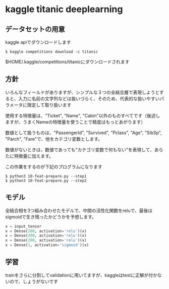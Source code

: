 # kaggle titanic deeplearning

## データセットの用意
kaggle apiでダウンロードします  

```console
$ kaggle competitions download -c titanic
```

$HOME/.kaggle/competitions/titanicにダウンロードされます

## 方針
いろんなフィールドがありますが、シンプルな３つの全結合層で表現しようとすると、入力に名前の文字列などは扱いづらく、そのため、代表的な扱いやすいパラメータに限定して取り扱います  

使用する特徴量は、"Ticket", "Name", "Cabin"以外のものすべてです（後述しますが、うまくNameの特徴量を使うことで精度はもっとあがります）  

数値として扱うものは、"PassengerId", "Survived", "Pclass", "Age", "SibSp", "Parch", "Fare"で、他をカテゴリ変数とします。  

数値がないときは、数値であっても"カテゴリ変数で何もない"を表現して、あらたに特徴量に加えます。  

この作業をするのが下記のプログラムになります  
```console
$ python3 10-feat-prepare.py --step1
$ python3 10-feat-prepare.py --step2
```

## モデル
全結合相を3つ組み合わせたモデルで、中間の活性化関数をreluで、最後はsigmoidで生き残ったかどうかを予想します。　　　

```python
x = input_tensor
x = Dense(200, activation='relu')(x)
x = Dense(200, activation='relu')(x)
x = Dense(200, activation='relu')(x)
x = Dense(1, activation='sigmoid')(x)
```

## 学習
trainをさらに分割してvalidationに用いてますが、kaggleはtestに正解が付かないので、しょうがないです  
